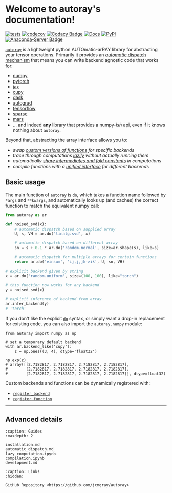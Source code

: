 # Welcome to autoray's documentation!

[![tests](https://github.com/jcmgray/autoray/actions/workflows/tests.yml/badge.svg)](https://github.com/jcmgray/autoray/actions/workflows/tests.yml)
[![codecov](https://codecov.io/gh/jcmgray/autoray/branch/main/graph/badge.svg?token=Q5evNiuT9S)](https://codecov.io/gh/jcmgray/autoray)
[![Codacy Badge](https://app.codacy.com/project/badge/Grade/ba896d74c4954dd58da01df30c7bf326)](https://app.codacy.com/gh/jcmgray/autoray/dashboard?utm_source=gh&utm_medium=referral&utm_content=&utm_campaign=Badge_grade)
[![Docs](https://readthedocs.org/projects/autoray/badge/?version=latest)](https://autoray.readthedocs.io)
[![PyPI](https://img.shields.io/pypi/v/autoray?color=teal)](https://pypi.org/project/autoray/)
[![Anaconda-Server Badge](https://anaconda.org/conda-forge/autoray/badges/version.svg)](https://anaconda.org/conda-forge/autoray)

[`autoray`](autoray) is a lightweight python AUTOmatic-arRAY library for
abstracting your tensor operations. Primarily it provides an
[*automatic* dispatch mechanism](automatic_dispatch) that means you can
write backend agnostic code that works for:

* [numpy](https://github.com/numpy/numpy)
* [pytorch](https://pytorch.org/)
* [jax](https://github.com/google/jax)
* [cupy](https://github.com/cupy/cupy)
* [dask](https://github.com/dask/dask)
* [autograd](https://github.com/HIPS/autograd)
* [tensorflow](https://github.com/tensorflow/tensorflow)
* [sparse](https://sparse.pydata.org/)
* [mars](https://github.com/mars-project/mars)
* ... and indeed **any** library that provides a numpy-*ish* api, even if it
  knows nothing about `autoray`.

Beyond that, abstracting the array interface allows you to:

* *swap [custom versions of functions](automatic_dispatch.md#functions)
  for specific backends*
* *trace through computations [lazily](lazy_computation) without actually
  running them*
* *automatically [share intermediates and fold constants](lazy_computation)
  in computations*
* *compile functions with a [unified interface](compilation) for different
  backends*


## Basic usage

The main function of `autoray` is [`do`](autoray.do), which takes a function
name followed by `*args` and `**kwargs`, and automatically looks up (and
caches) the correct function to match the equivalent numpy call:

```python
from autoray as ar

def noised_svd(x):
    # automatic dispatch based on supplied array
    U, s, VH = ar.do('linalg.svd', x)

    # automatic dispatch based on different array
    sn = s + 0.1 * ar.do('random.normal', size=ar.shape(s), like=s)

    # automatic dispatch for multiple arrays for certain functions
    return ar.do('einsum', 'ij,j,jk->ik', U, sn, VH)

# explicit backend given by string
x = ar.do('random.uniform', size=(100, 100), like="torch")

# this function now works for any backend
y = noised_svd(x)

# explicit inference of backend from array
ar.infer_backend(y)
# 'torch'
```

If you don't like the explicit [`do`](autoray.do) syntax, or simply want a
drop-in replacement for existing code, you can also import the `autoray.numpy`
module:

```{code-block} python
from autoray import numpy as np

# set a temporary default backend
with ar.backend_like('cupy'):
    z = np.ones((3, 4), dtype='float32')

np.exp(z)
# array([[2.7182817, 2.7182817, 2.7182817, 2.7182817],
#        [2.7182817, 2.7182817, 2.7182817, 2.7182817],
#        [2.7182817, 2.7182817, 2.7182817, 2.7182817]], dtype=float32)
```

Custom backends and functions can be dynamically registered with:

* [`register_backend`](autoray.register_backend)
* [`register_function`](autoray.register_function)

---

## Advanced details

```{toctree}
:caption: Guides
:maxdepth: 2

installation.md
automatic_dispatch.md
lazy_computation.ipynb
compilation.ipynb
development.md
```

```{toctree}
:caption: Links
:hidden:

GitHub Repository <https://github.com/jcmgray/autoray>
```
